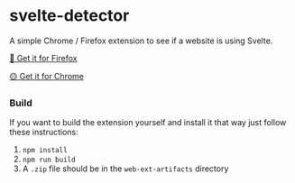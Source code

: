 # svelte-detector

A simple Chrome / Firefox extension to see if a website is using Svelte.

[🦊 Get it for Firefox](https://addons.mozilla.org/en-US/firefox/addon/svelte-detector/)

[🟡 Get it for Chrome](https://chrome.google.com/webstore/detail/svelte-detector/fljbnifempkhohdknjimgflidjaankhk)

### Build
If you want to build the extension yourself and install it that way just follow these instructions:
1. `npm install`
2. `npm run build`
3. A `.zip` file should be in the `web-ext-artifacts` directory
